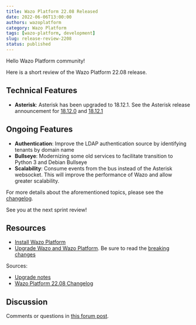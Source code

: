 ```yaml
---
title: Wazo Platform 22.08 Released
date: 2022-06-06T13:00:00
authors: wazoplatform
category: Wazo Platform
tags: [wazo-platform, development]
slug: release-review-2208
status: published
---
```


Hello Wazo Platform community!

Here is a short review of the Wazo Platform 22.08 release.

## Technical Features

- **Asterisk**: Asterisk has been upgraded to 18.12.1. See the Asterisk release announcement for [18.12.0](https://www.asterisk.org/asterisk-news/asterisk-18-12-1-now-available/) and [18.12.1](https://www.asterisk.org/asterisk-news/asterisk-18-12-1-now-available/)

## Ongoing Features

- **Authentication**: Improve the LDAP authentication source by identifying tenants by domain name
- **Bullseye**: Modernizing some old services to facilitate transition to Python 3 and Debian Bullseye
- **Scalability**: Consume events from the bus instead of the Asterisk websocket. This will improve the performance of Wazo and allow greater scalability.

For more details about the aforementioned topics, please see the [changelog](https://wazo-dev.atlassian.net/issues/?jql=project%3DWAZO%20AND%20fixVersion%3D22.08).

See you at the next sprint review!

<!-- truncate -->

## Resources

- [Install Wazo Platform](/use-cases)
- [Upgrade Wazo and Wazo Platform](/uc-doc/upgrade/). Be sure to read the
  [breaking changes](/uc-doc/upgrade/upgrade_notes#22-08)

Sources:

- [Upgrade notes](/uc-doc/upgrade/upgrade_notes#22-08)
- [Wazo Platform 22.08 Changelog](https://wazo-dev.atlassian.net/issues/?jql=project%3DWAZO%20AND%20fixVersion%3D22.08)

## Discussion

Comments or questions in
[this forum post](https://wazo-platform.discourse.group/t/blog-wazo-platform-22-08-released).

